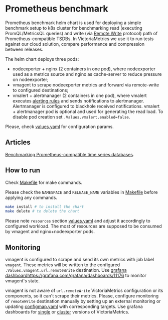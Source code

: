 # Prometheus benchmark
Prometheus benchmark helm chart is used for deploying a simple
benchmark setup to k8s cluster for benchmarking read (executing PromQL/MetricsQL queries)
and write (via [Remote Write](https://prometheus.io/docs/prometheus/latest/configuration/configuration/#remote_write) protocol)
path of Prometheus-compatible TSDBs.
In VictoriaMetrics we use it to run tests against
our cloud solution, compare performance and compression between releases.

The helm chart deploys three pods:
* nodeexporter + nginx (2 containers in one pod), where nodeexporter used as a metrics source
and nginx as cache-server to reduce pressure on nodeexporter;
* vmagent to scrape nodeexporter metrics and forward via remote-write to configured destinations;
* vmalert + alertmanager (2 containers in one pod), where vmalert executes
[alerting rules](files/alerts.yaml) and sends notifications to alertmanager. Alertmanager is configured
to blackhole received notifications. vmalert + alertmanager pod is optional and used for generating the
read load. To disable pod creation set `.Values.vmalert.enabled=false`.

Please, check [values.yaml](values.yaml) for configuration params.

## Articles

[Benchmarking Prometheus-compatible time series databases](https://victoriametrics.com/blog/remote-write-benchmark/).

## How to run

Check [Makefile](Makefile) for make commands.

Please check the `NAMESPACE` and `RELEASE_NAME` variables in [Makefile](Makefile)
before applying any commands.

```bash
make install # to install the chart
make delete # to delete the chart
```

Please note `resources` section [values.yaml](values.yaml) and adjust it accordingly to
configured workload. The most of resources are supposed to be consumed by vmagent
and nginx+nodeexporter pods.

## Monitoring

vmagent is configured to scrape and send its own metrics
with job label `vmagent`. These metrics will be written to the
configured `.Values.vmagent.url.remoteWrite` destination.
Use [grafana dashboard](https://grafana.com/grafana/dashboards/12683)https://grafana.com/grafana/dashboards/11176
to monitor vmagent's state.

vmagent is not aware of `url.remoteWrite` VictoriaMetrics configuration
or its components, so it can't scrape their metrics. Please, configure
monitoring of `remoteWrite` destination manually by setting up an external monitoring
or updating [configmap.yaml](templates/vmagent/configmap.yaml) with corresponding
targets. Use grafana dashboards for [single](https://grafana.com/grafana/dashboards/10229)
or [cluster]() versions of VictoriaMetrics.
